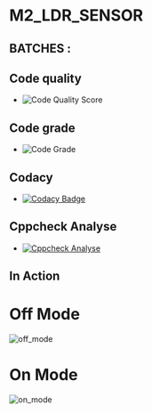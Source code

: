 # M2_LDR_SENSOR
## BATCHES :
## Code quality
* ![Code Quality Score](https://api.codiga.io/project/32867/score/svg)
## Code grade
* ![Code Grade](https://api.codiga.io/project/32867/status/svg)
## Codacy
* [![Codacy Badge](https://app.codacy.com/project/badge/Grade/82feddcf6e834d36b4f10682ef9a0ae9)](https://www.codacy.com/gh/PreethiAvvaru13/M2_Ldr_Sensor/dashboard?utm_source=github.com&amp;utm_medium=referral&amp;utm_content=PreethiAvvaru13/M2_Ldr_Sensor&amp;utm_campaign=Badge_Grade)
## Cppcheck Analyse 
* [![Cppcheck Analyse](https://github.com/PreethiAvvaru13/M2_Ldr_Sensor/actions/workflows/Cppcheck_Analyse.yml/badge.svg)](https://github.com/PreethiAvvaru13/M2_Ldr_Sensor/actions/workflows/Cppcheck_Analyse.yml)
## In Action
# Off Mode
![off_mode](https://user-images.githubusercontent.com/102947832/163986968-a66d13f8-a20a-4bd3-82d0-2be5c937162f.png)
# On Mode
![on_mode](https://user-images.githubusercontent.com/102947832/163987038-7c190081-2bd0-4edc-838b-49a4718311af.png)
